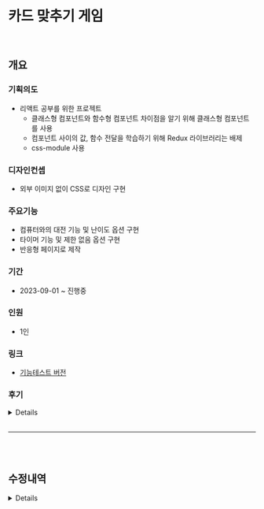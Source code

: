 # 카드 맞추기 게임

<br />

## 개요

### 기획의도
+ 리액트 공부를 위한 프로젝트 
  + 클래스형 컴포넌트와 함수형 컴포넌트 차이점을 알기 위해 클래스형 컴포넌트를 사용
  + 컴포넌트 사이의 값, 함수 전달을 학습하기 위해 Redux 라이브러리는 배제
  + css-module 사용

### 디자인컨셉
+ 외부 이미지 없이 CSS로 디자인 구현

### 주요기능
+ 컴퓨터와의 대전 기능 및 난이도 옵션 구현
+ 타이머 기능 및 제한 없음 옵션 구현
+ 반응형 페이지로 제작

### 기간
+ 2023-09-01 ~ 진행중
  
### 인원
+ 1인
   
### 링크
+ [기능테스트 버전](https://uauu89.github.io/cardMatch/src/test.html)  


### 후기
<details>
</details>

<br />

---

<br />
<br />

## 수정내역
<details>

#### 23.10.26

1. > + README.MD 추가
   > + BrowserRouter → HashRouter 변경
   > + 파비콘 추가
   > + 관리자 페이지 > 태그리스트 관리페이지 > 되돌리기 버튼 작동오류 수정
   >    + ModTagItem > ComponentDidUpdate 조건 추가
   >    + ModTagItem > defualtValue → value 변경
   > + CSS 스타일 수정

#### 23.09.13

1. > + AI 알고리즘 제작 중 
   > + 첫 턴에서 무조건 랜덤 선택(이미 오픈한 카드 재 오픈) + 첫 턴에서 선택한 숫자와 동일한 숫자만 선택하는 오류 있음

#### 23.09.24
    
1.  > + ai 알고리즘 완성, 테스트 필요
    > + 1차 카드 디자인 

#### 23.09.25

1.  > + 1차 카드 UI 디자인
    > + 스크린 500px 이하에서 카드크기 조절
    > + 네이버 앱에서 keyframes > rotate 작동 안하는 오류 수정
    
#### 23.09.26

1.  > + 스크린 500px 이하에서 ui 사이즈 축소
    > + 타이머 기능 / 난이도 기능 1차 추가, 테스트 필요
    > + 예정 : 
    >   + 작업중 : 옵션 기능
    >   + 타이머 초기화 (타이머 변경 시 / 새 게임 시작 시) → 컴퓨터 턴도 중지

#### 23.09.27

1.  > + 작업중 : 옵션 기능

#### 23.10.01

1.  > + 작업중 : 난이도 세부 내용 아코디언 메뉴 그리드로 구현, 다른 부분도 그리드로 변경
    > + 예정 : 
    >   + 정답 시 연속 선택 옵션 구현하기 → checkMatching 함수 내용 변경하기
    
#### 23.10.04

1.  > + 게임 종료 함수
    > + 아코디언 메뉴 그리드로 변경
    > + 정답 시 턴 유지 기능 구현
    > + 점수체계 추가
    > + 싱글모드에서 컴퓨터 작동하는 오류 수정
    > + 싱글모드에서 카운트 종료 후 재 작동 안하는 오류 수정
    > + 점수체계 추가
    > + 예정 : 
    >   + 정답 시 연속 선택 옵션 구현하기 → checkMatching 함수 내용 변경하기
    >   + 460px 이하에서 반응형 수정하기
    >   + 게임 시작 시 clearInterval / clearTimeout 확실하게 적용시키기
        
#### 23.10.05

1.  > + 게임 재시작 시 콤보 초기화 안되는 오류 수정
    >   + (init함수에 score_combo = 0 추가)
    > + 싱글모드 시간제한 없음 체크 시 타이머 깜빡꺼리는 현상 수정
    >   + (turn_single함수 > count_stop함수 실행할 때 조건문 추가)
    > + 정답 시 턴 유지 기능 구현
    > + 점수체계 추가
    > + 싱글모드에서 컴퓨터 작동하는 오류 수정
    > + 싱글모드에서 카운트 종료 후 재 작동 안하는 오류 수정
    > + 점수체계 추가
    > + 예정 : 
    >   + 정답 시 연속 선택 옵션 구현하기 → checkMatching 함수 내용 변경하기
    >   + 460px 이하에서 반응형 수정하기
    >   + 게임 시작 시 clearInterval / clearTimeout 확실하게 적용시키기
        
#### 23.10.12

1.  > + 타이머 중복 차감 오류 수정
    >   + (func_timeCounter === null 조건 추가)

#### 23.10.27

1.  > + README.md 추가
    > + 게임결과 모달에 새 게임 버튼 추가
    > + 새 게임 버튼 클릭 시 옵션창 닫히도록 수정

#### 23.11.01

1.  > + 리액트로 변환 작업 중 → 옵션 창 작업 중
    >   + 불필요한 재 렌더링 막기 위해 옵션 항목 컴포넌트화 
    >   + 입력 값 유효성 검사 기능 추가
    >   + 키보드 접근성 고려

#### 23.11.05

1.  > + 리액트로 변환 작업 중 → 게임 진행 관련 기능 작업중
    >   + 조건으로 fontawesome 제거 시 Failed to execute 'removeChild' on 'Node' 에러   
        → hidden 클래스 추가

#### 23.11.06

1.  > + 싱글모드 기능 변환 완료, 버그 테스트 필요
    > + 클릭 딜레이 삭제 
    > + setTimeout, setInterval 동작 완료/새 게임 시작 시 clear 이벤트 추가 중

    > <br />
       
2.  > + 대전모드 작업
    > + 타이머에 누락된 턴 표시 컬러 추가
    > + 카드 자동 사이즈 변경 옵션 에러 수정

#### 23.11.07

1.  > + play state 추가, 타이머 중단 조건을 play / whosTurn으로 세분화하여 기존 함수를 comTurn()에도 활용할 수 있도록 수정
    > + GameOverNotice 컴포넌트 보완
    > + Gameboard 컴포넌트에서 바로 comTurn() 작성 시 setTurnCount가 적용되지 않아 compCom 컴포넌트 새로 작성
    > + 컴퓨터 알고리즘 작성 중
    > + state 이름 수정 → 카드 배열 관련 state를 cardArray로 시작하도록 통일
    > + cardArrayOpend에도 정답 카드의 값을 0으로 변경하도록 수정



</details>